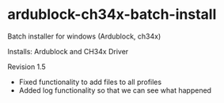 # ardublock-ch34x-batch-install
Batch installer for windows (Ardublock, ch34x)

Installs: Ardublock and CH34x Driver

Revision 1.5 
- Fixed functionality to add files to all profiles
- Added log functionality so that we can see what happened

